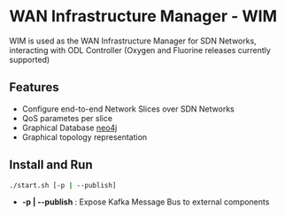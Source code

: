 # WAN Infrastructure Manager - WIM

WIM is used as the WAN Infrastructure Manager for SDN Networks, interacting with ODL Controller (Oxygen and Fluorine releases currently supported)

## Features

* Configure end-to-end Network Slices over SDN Networks
* QoS parametes per slice
* Graphical Database [neo4j](https://neo4j.com/)
* Graphical topology representation

## Install and Run

```bash
./start.sh [-p | --publish]
```

* __-p | --publish__ : Expose Kafka Message Bus to external components

